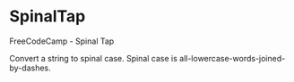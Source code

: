 # SpinalTap
FreeCodeCamp - Spinal Tap


Convert a string to spinal case. Spinal case is all-lowercase-words-joined-by-dashes.
